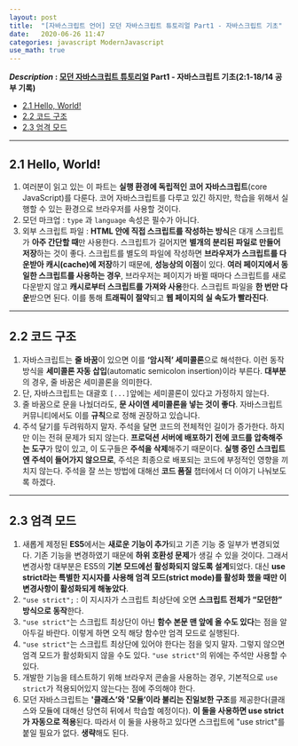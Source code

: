 ```yaml
---
layout: post
title:  "[자바스크립트 언어] 모던 자바스크립트 튜토리얼 Part1 - 자바스크립트 기초"
date:   2020-06-26 11:47 
categories: javascript ModernJavascript 
use_math: true
---
```


**_Description_ : [모던 자바스크립트 튜토리얼][1] Part1 - 자바스크립트 기초(2:1-18/14 공부 기록)**

[1]: https://ko.javascript.info/first-steps
* [2.1 Hello, World!](#Hello-World)
* [2.2 코드 구조](#Code-Structure)
* [2.3 엄격 모드](#The-Modern-Mode-Using-Strict)

***

## 2.1 Hello, World! <a id="Hello-World"></a>
  
  1. 여러분이 읽고 있는 이 파트는 **실행 환경에 독립적인 코어 자바스크립트**(core JavaScript)를 다룬다. 
  코어 자바스크립트를 다루고 있긴 하지만, 학습을 위해서 실행할 수 있는 환경으로 브라우저를 사용할 것이다. 
  2. 모던 마크업 : `type` 과 `language` 속성은 필수가 아니다.
  3. 외부 스크립트 파일 : **HTML 안에 직접 스크립트를 작성하는 방식**은 대개 스크립트가 **아주 간단할 때**만 사용한다. 
  스크립트가 길어지면 **별개의 분리된 파일로 만들어 저장**하는 것이 좋다.
  스크립트를 별도의 파일에 작성하면 **브라우저가 스크립트를 다운받아 캐시(cache)에 저장**하기 때문에, **성능상의 이점**이 있다.
  **여러 페이지에서 동일한 스크립트를 사용하는 경우**, 브라우저는 페이지가 바뀔 때마다 스크립트를 새로 다운받지 않고 **캐시로부터 스크립트를 가져와 사용**한다. 
  스크립트 파일을 **한 번만 다운**받으면 된다.
  이를 통해 **트래픽이 절약**되고 **웹 페이지의 실 속도가 빨라진다**.

***

## 2.2 코드 구조 <a id="Code-Structure"></a>
  1. 자바스크립트는 **줄 바꿈**이 있으면 이를 **‘암시적’ 세미콜론**으로 해석한다. 이런 동작 방식을 **세미콜론 자동 삽입**(automatic semicolon insertion)이라 부른다. **대부분**의 경우, 줄 바꿈은 세미콜론을 의미한다.   
  2. 단, 자바스크립트는 대괄호 `[...]`앞에는 세미콜론이 있다고 가정하지 않는다.
  3. 줄 바꿈으로 문을 나눴더라도, **문 사이엔 세미콜론을 넣는 것이 좋다**. 자바스크립트 커뮤니티에서도 이를 **규칙**으로 정해 권장하고 있습니다.
  4. 주석 달기를 두려워하지 말자. 주석을 달면 코드의 전체적인 길이가 증가한다. 하지만 이는 전혀 문제가 되지 않는다. **프로덕션 서버에 배포하기 전에 코드를 압축해주는 도구**가 많이 있고, 이 도구들은 **주석을 삭제**해주기 때문이다. **실행 중인 스크립트엔 주석이 들어가지 않으므로**, 주석은 최종으로 배포되는 코드에 부정적인 영향을 끼치지 않는다. 주석을 잘 쓰는 방법에 대해선 **코드 품질** 챕터에서 더 이야기 나눠보도록 하겠다.
  
***

## 2.3 엄격 모드 <a id="The-Modern-Mode-Using-Strict"></a>
  1. 새롭게 제정된 **ES5**에서는 **새로운 기능이 추가**되고 기존 기능 중 일부가 변경되었다. 기존 기능을 변경하였기 때문에 **하위 호환성 문제**가 생길 수 있을 것이다. 그래서 변경사항 대부분은 ES5의 **기본 모드에선 활성화되지 않도록 설계**되었다. 대신 **use strict라는 특별한 지시자를 사용해 엄격 모드(strict mode)를 활성화 했을 때만 이 변경사항이 활성화되게 해놓았다**.
  2. `"use strict";` : 이 지시자가 스크립트 최상단에 오면 **스크립트 전체가 “모던한” 방식으로 동작**한다.
  3. `"use strict"`는 스크립트 최상단이 아닌 **함수 본문 맨 앞에 올 수도 있다**는 점을 알아두길 바란다. 이렇게 하면 오직 해당 함수만 엄격 모드로 실행된다. 
  4. `"use strict"`는 스크립트 최상단에 있어야 한다는 점을 잊지 말자. 그렇지 않으면 엄격 모드가 활성화되지 않을 수도 있다. `"use strict"`의 위에는 주석만 사용할 수 있다.
  5. 개발한 기능을 테스트하기 위해 브라우저 콘솔을 사용하는 경우, 기본적으로 `use strict`가 적용되어있지 않는다는 점에 주의해야 한다.
  6. 모던 자바스크립트는 **'클래스’와 '모듈’이라 불리는 진일보한 구조**를 제공한다(클래스와 모듈에 대해선 당연히 뒤에서 학습할 예정이다). **이 둘을 사용하면 use strict가 자동으로 적용**된다. 따라서 이 둘을 사용하고 있다면 스크립트에 "use strict"를 붙일 필요가 없다. **생략**해도 된다.
